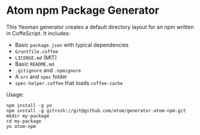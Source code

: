 # Atom npm Package Generator

This Yeoman generator creates a default directory layout for an npm written in
CoffeScript. It includes:

* Basic `package.json` with typical dependencies
* `Gruntfile.coffee`
* `LICENSE.md` (MIT)
* Basic `README.md`
* `.gitignore` and `.npmignore`
* A `src` and `spec` folder
* `spec-helper.coffee` that loads `coffee-cache`

Usage:

```
npm install -g yo
npm install -g git+ssh://git@github.com/atom/generator-atom-npm.git
mkdir my-package
cd my-package
yo atom-npm
```
